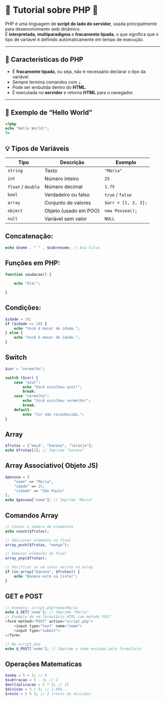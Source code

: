 # 🐘 Tutorial sobre PHP 🐘

PHP é uma linguagem de **script do lado do servidor**, usada principalmente para desenvolvimento web dinâmico.  
É **interpretada**, **multiparadigma** e **fracamente tipada**, o que significa que o tipo de variável é definido automaticamente em tempo de execução.

---

## 🤔 Características do PHP

- É **fracamente tipada**, ou seja, não é necessário declarar o tipo da variável.  
- Sempre termina comandos com **`;`**.  
- Pode ser embutida dentro do **HTML**.  
- É executada no **servidor** e retorna **HTML** para o navegador.

---

## 👋 Exemplo de “Hello World”

```php
<?php
echo "Hello World!";
?>
```

## 💡 Tipos de Variáveis

| Tipo | Descrição | Exemplo |
|------|------------|----------|
| `string` | Texto | `"Maria"` |
| `int` | Número inteiro | `25` |
| `float` / `double` | Número decimal | `1.75` |
| `bool` | Verdadeiro ou falso | `true` / `false` |
| `array` | Conjunto de valores | `$arr = [1, 2, 3];` |
| `object` | Objeto (usado em POO) | `new Pessoa();` |
| `null` | Variável sem valor | `NULL` |

## Concatenação: 
```php
echo $nome . " " . $sobrenome; // Ana Silva
```
## Funções em PHP:
```php
function saudacao() {
    
    echo "Olá!";

}
```
## Condições:
```php
$idade = 18;
if ($idade >= 18) {
    echo "Você é maior de idade.";
} else {
    echo "Você é menor de idade.";
}
```
## Switch
```php
$cor = "vermelho";

switch ($cor) {
    case "azul":
        echo "Você escolheu azul!";
        break;
    case "vermelho":
        echo "Você escolheu vermelho!";
        break;
    default:
        echo "Cor não reconhecida.";
}
```

## Array 
```php
$frutas = ["maçã", "banana", "laranja"];
echo $frutas[1]; // Imprime "banana"
```

## Array Associativo( Objeto JS)
```php
$pessoa = [
    "nome" => "Maria",
    "idade" => 25,
    "cidade" => "São Paulo"
];
echo $pessoa["nome"]; // Imprime "Maria"
```

## Comandos Array
```php
// Contar o número de elementos
echo count($frutas);

// Adicionar elemento no final
array_push($frutas, "manga");

// Remover elemento do final
array_pop($frutas);

// Verificar se um valor existe no array
if (in_array("banana", $frutas)) {
    echo "Banana está na lista!";
}
```

## GET e POST
```php
// Exemplo: script.php?nome=Maria
echo $_GET['nome']; // Imprime "Maria"
// Exemplo de um formulário HTML com método POST
<form method="POST" action="script.php">
    <input type="text" name="nome">
    <input type="submit">
</form>

// No script.php
echo $_POST['nome']; // Imprime o nome enviado pelo formulário
```

## Operações Matematicas
```php
$soma = 5 + 3; // 8
$subtracao = 5 - 3; // 2
$multiplicacao = 5 * 3; // 15
$divisao = 5 / 3; // 1.666...
$resto = 5 % 3; // 2 (resto da divisão)
```

